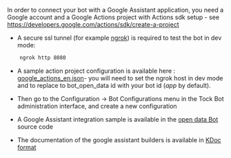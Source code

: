 In order to connect your bot with a Google Assistant application,
 you need a Google account and a Google Actions project with Actions sdk setup - see https://developers.google.com/actions/sdk/create-a-project
 
* A secure ssl tunnel (for example [ngrok](https://ngrok.com/)) is required to test the bot in dev mode:

```sh 
    ngrok http 8080
``` 

* A sample action project configuration is available here : [google_actions_en.json](https://raw.githubusercontent.com/theopenconversationkit/tock-bot-open-data/master/src/main/resources/google_actions_en.json)- you will need to set the ngrok host in dev mode and to replace to bot_open_data id with your bot id (*app* by default).

* Then go to the Configuration -> Bot Configurations menu in the Tock Bot administration interface, and create a new configuration

* A Google Assistant integration sample is available in the [open data Bot](https://github.com/theopenconversationkit/tock-bot-open-data) source code

* The documentation of the google assistant builders is available in [KDoc format](https://theopenconversationkit.github.io/tock/dokka/tock/fr.vsct.tock.bot.connector.ga/index.html)
